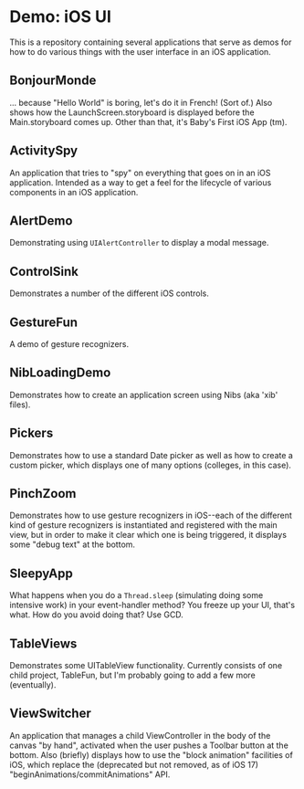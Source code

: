 # Demo: iOS UI
This is a repository containing several applications that serve as demos for how to do various things with the user interface in an iOS application.

## BonjourMonde
... because "Hello World" is boring, let's do it in French! (Sort of.) Also shows how the LaunchScreen.storyboard is displayed before the Main.storyboard comes up. Other than that, it's Baby's First iOS App (tm).

## ActivitySpy
An application that tries to "spy" on everything that goes on in an iOS application. Intended as a way to get a feel for the lifecycle of various components in an iOS application.

## AlertDemo
Demonstrating using `UIAlertController` to display a modal message.

## ControlSink
Demonstrates a number of the different iOS controls.

## GestureFun
A demo of gesture recognizers.

## NibLoadingDemo
Demonstrates how to create an application screen using Nibs (aka 'xib' files).

## Pickers
Demonstrates how to use a standard Date picker as well as how to create a custom picker, which displays one of many options (colleges, in this case).

## PinchZoom
Demonstrates how to use gesture recognizers in iOS--each of the different kind of gesture recognizers is instantiated and registered with the main view, but in order to make it clear which one is being triggered, it displays some "debug text" at the bottom.

## SleepyApp
What happens when you do a `Thread.sleep` (simulating doing some intensive work) in your event-handler method? You freeze up your UI, that's what. How do you avoid doing that? Use GCD.

## TableViews
Demonstrates some UITableView functionality. Currently consists of one child project, TableFun, but I'm probably going to add a few more (eventually).

## ViewSwitcher
An application that manages a child ViewController in the body of the canvas "by hand", activated when the user pushes a Toolbar button at the bottom. Also (briefly) displays how to use the "block animation" facilities of iOS, which replace the (deprecated but not removed, as of iOS 17) "beginAnimations/commitAnimations" API.
